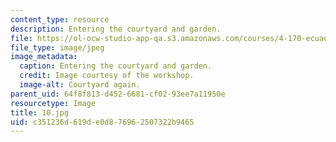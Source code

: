 ```yaml
---
content_type: resource
description: Entering the courtyard and garden.
file: https://ol-ocw-studio-app-qa.s3.amazonaws.com/courses/4-170-ecuador-workshop-fall-2006/c351236d619de0d876962507322b9465_10.jpg
file_type: image/jpeg
image_metadata:
  caption: Entering the courtyard and garden.
  credit: Image courtesy of the workshop.
  image-alt: Courtyard again.
parent_uid: 64f8f813-d452-6681-cf02-93ee7a11950e
resourcetype: Image
title: 10.jpg
uid: c351236d-619d-e0d8-7696-2507322b9465
---
```

